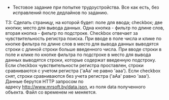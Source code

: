  - Тестовое задание при попытке трудоустройства. Все как есть, без исправлений после дедлайнов по заданию.

ТЗ:
Сделать страницу, на которой будет:
поле для ввода;
checkbox;
две кнопки;
место для вывода данных.
Одна кнопка - фильтр по длине слов, вторая кнопка - фильтр по подстроке. Checkbox отвечает за чувствительность регистра поиска.
При вводе в поле числа и клике по кнопке фильтра по длине слов в место для вывода данных выводятся строки с длиной строки больше введенного числа.
При вводе строки в поле и клике по кнопке фильтра по подстроке в место для вывода данных выводятся строки, которые содержат введенную подстроку.
Если checkbox чувствительности регистра проставлен, строки сравниваются с учетом регистра ('aAa' не равно 'aaa'). Если checkbox снят, строки сравниваются без учета регистра ('aAa' равно 'aaa').
Данные берутся HTTP запросом по адресу http://www.mrsoft.by/data.json, из поля data полученного объекта. Файл со временем не меняется.
